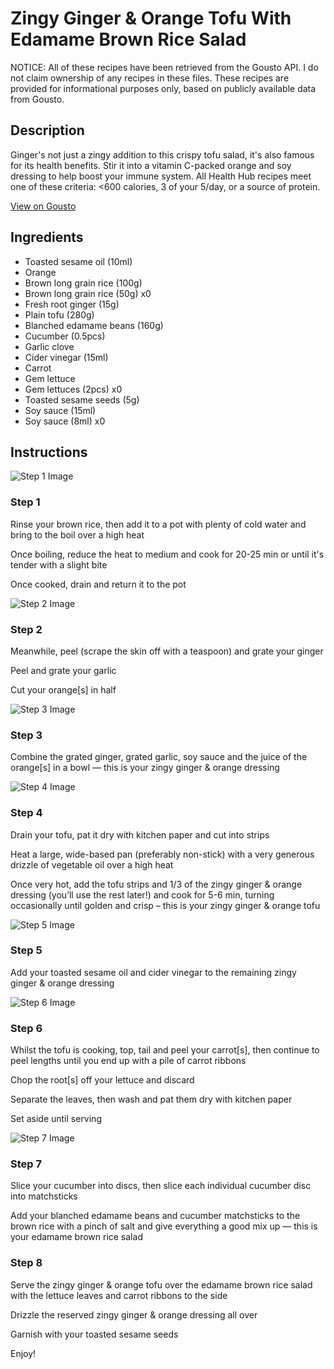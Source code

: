 # Zingy Ginger & Orange Tofu With Edamame Brown Rice Salad

NOTICE: All of these recipes have been retrieved from the Gousto API. I do not claim ownership of any recipes in these files. These recipes are provided for informational purposes only, based on publicly available data from Gousto.

## Description

Ginger's not just a zingy addition to this crispy tofu salad, it's also famous for its health benefits. Stir it into a vitamin C-packed orange and soy dressing to help boost your immune system. All Health Hub recipes meet one of these criteria: <600 calories, 3 of your 5/day, or a source of protein.

[View on Gousto](https://www.gousto.co.uk/recipes/cookbook/zingy-ginger-orange-tofu-with-brown-rice-salad)

## Ingredients

- Toasted sesame oil (10ml)
- Orange
- Brown long grain rice (100g)
- Brown long grain rice (50g) x0
- Fresh root ginger (15g)
- Plain tofu (280g)
- Blanched edamame beans (160g)
- Cucumber (0.5pcs)
- Garlic clove
- Cider vinegar (15ml)
- Carrot
- Gem lettuce
- Gem lettuces (2pcs) x0
- Toasted sesame seeds (5g)
- Soy sauce (15ml)
- Soy sauce (8ml) x0

## Instructions

![Step 1 Image](https://production-media.gousto.co.uk/cms/recipe-step-image/Step-1-1644314197962-x200.jpg)

### Step 1

Rinse your brown rice, then add it to a pot with plenty of cold water and bring to the boil over a high heat

Once boiling, reduce the heat to medium and cook for 20-25 min or until it's tender with a slight bite

Once cooked, drain and return it to the pot

![Step 2 Image](https://production-media.gousto.co.uk/cms/recipe-step-image/Step-2-1644314208854-x200.jpg)

### Step 2

Meanwhile, peel (scrape the skin off with a teaspoon) and grate your ginger

Peel and grate your garlic

Cut your orange[s] in half

![Step 3 Image](https://production-media.gousto.co.uk/cms/recipe-step-image/Step-3-1644314219747-x200.jpg)

### Step 3

Combine the grated ginger, grated garlic, soy sauce and the juice of the orange[s] in a bowl — this is your zingy ginger & orange dressing

![Step 4 Image](https://production-media.gousto.co.uk/cms/recipe-step-image/Step-4-1644314240586-x200.jpg)

### Step 4

Drain your tofu, pat it dry with kitchen paper and cut into strips

Heat a large, wide-based pan (preferably non-stick) with a very generous drizzle of vegetable oil over a high heat

Once very hot, add the tofu strips and 1/3 of the zingy ginger & orange dressing (you’ll use the rest later!) and cook for 5-6 min, turning occasionally until golden and crisp – this is your zingy ginger & orange tofu

![Step 5 Image](https://production-media.gousto.co.uk/cms/recipe-step-image/Step-5-1644314251896-x200.jpg)

### Step 5

Add your toasted sesame oil and cider vinegar to the remaining zingy ginger & orange dressing

![Step 6 Image](https://production-media.gousto.co.uk/cms/recipe-step-image/Step-6-1644314261491-x200.jpg)

### Step 6

Whilst the tofu is cooking, top, tail and peel your carrot[s], then continue to peel lengths until you end up with a pile of carrot ribbons

Chop the root[s] off your lettuce and discard

Separate the leaves, then wash and pat them dry with kitchen paper

Set aside until serving

![Step 7 Image](https://production-media.gousto.co.uk/cms/recipe-step-image/Step-7-1644314270202-x200.jpg)

### Step 7

Slice your cucumber into discs, then slice each individual cucumber disc into matchsticks

Add your blanched edamame beans and cucumber matchsticks to the brown rice with a pinch of salt and give everything a good mix up — this is your edamame brown rice salad

### Step 8

Serve the zingy ginger & orange tofu over the edamame brown rice salad with the lettuce leaves and carrot ribbons to the side

Drizzle the reserved zingy ginger & orange dressing all over

Garnish with your toasted sesame seeds

Enjoy!

